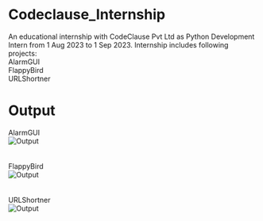 # Codeclause_Internship
An educational internship with CodeClause Pvt Ltd as Python Development Intern from 1 Aug 2023 to 1 Sep 2023.
Internship includes following projects:
<br>
AlarmGUI
<br>
FlappyBird
<br>
URLShortner
# Output
AlarmGUI
<br>
![Output](https://github.com/Shivraj-123/Codeclause_Internship/assets/110761368/a8242476-af3a-412e-86ed-d924e55851df)
<br><br><br>
FlappyBird
<br>
![Output](https://github.com/Shivraj-123/Codeclause_Internship/assets/110761368/4eafa9c5-8a75-4fb0-a92a-c6396ec2da82)
<br><br><br>
URLShortner
<br>
![Output](https://github.com/Shivraj-123/Codeclause_Internship/assets/110761368/fe90ec37-2a2f-4074-98ee-58fbfe72357c)
